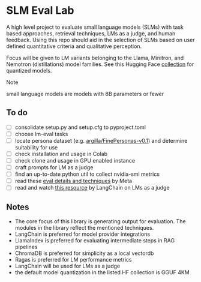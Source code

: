 # SLM Eval Lab

A high level project to evaluate small language models (SLMs) with task based approaches, retrieval techniques, LMs as a judge, and human feedback. Using this repo should aid in the selection of SLMs based on user defined quantitative criteria and qualitative perception.

Focus will be given to LM variants belonging to the Llama, Minitron, and Nemotron (distillations) model families. See this Hugging Face [collection](https://huggingface.co/collections/jxtngx/slm-quants-66fd22225a60c216a7e30989) for quantized models. 

> [!NOTE]
> small language models are models with 8B parameters or fewer

## To do

- [ ] consolidate setup.py and setup.cfg to pyproject.toml
- [ ] choose lm-eval tasks
- [ ] locate persona dataset (e.g. [argilla/FinePersonas-v0.1](https://huggingface.co/datasets/argilla/FinePersonas-v0.1)) and determine suitability for use
- [ ] check installation and usage in Colab
- [ ] check clone and usage in GPU enabled instance
- [ ] craft prompts for LM as a judge
- [ ] find an up-to-date python util to collect nvidia-smi metrics
- [ ] read these [eval details and techniques](https://huggingface.co/datasets/meta-llama/Llama-3.2-3B-Instruct-evals) by Meta
- [ ] read and watch [this resource](https://docs.smith.langchain.com/concepts/evaluation#llm-as-judge) by LangChain on LMs as a judge

## Notes

- The core focus of this library is generating output for evaluation. The modules in the library reflect the mentioned techniques.
- LangChain is preferred for model provider integrations
- LlamaIndex is preferred for evaluating intermediate steps in RAG pipelines
- ChromaDB is preferred for simplicity as a local vectordb
- Ragas is preferred for LM performance metrics
- LangChain will be used for LMs as a judge
- the default model quantization in the listed HF collection is GGUF 4KM